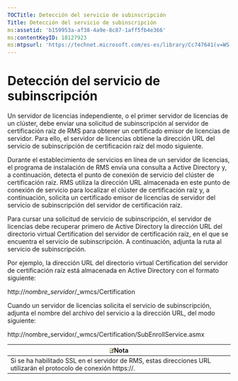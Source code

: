 ```yaml
---
TOCTitle: Detección del servicio de subinscripción
Title: Detección del servicio de subinscripción
ms:assetid: 'b159953a-af38-4a9e-8c87-1aff5fb4e366'
ms:contentKeyID: 18127923
ms:mtpsurl: 'https://technet.microsoft.com/es-es/library/Cc747641(v=WS.10)'
---
```


Detección del servicio de subinscripción
========================================

Un servidor de licencias independiente, o el primer servidor de licencias de un clúster, debe enviar una solicitud de subinscripción al servidor de certificación raíz de RMS para obtener un certificado emisor de licencias de servidor. Para ello, el servidor de licencias obtiene la dirección URL del servicio de subinscripción de certificación raíz del modo siguiente.

Durante el establecimiento de servicios en línea de un servidor de licencias, el programa de instalación de RMS envía una consulta a Active Directory y, a continuación, detecta el punto de conexión de servicio del clúster de certificación raíz. RMS utiliza la dirección URL almacenada en este punto de conexión de servicio para localizar el clúster de certificación raíz y, a continuación, solicita un certificado emisor de licencias de servidor del servicio de subinscripción del servidor de certificación raíz.

Para cursar una solicitud de servicio de subinscripción, el servidor de licencias debe recuperar primero de Active Directory la dirección URL del directorio virtual Certification del servidor de certificación raíz, en el que se encuentra el servicio de subinscripción. A continuación, adjunta la ruta al servicio de subinscripción.

Por ejemplo, la dirección URL del directorio virtual Certification del servidor de certificación raíz está almacenada en Active Directory con el formato siguiente:

http://*nombre\_servidor*/\_wmcs/Certification

Cuando un servidor de licencias solicita el servicio de subinscripción, adjunta el nombre del archivo del servicio a la dirección URL, del modo siguiente:

http://nombre\_servidor/\_wmcs/Certification/SubEnrollService.asmx

| ![](images/Cc747641.note(WS.10).gif)Nota                                              |
|--------------------------------------------------------------------------------------------------------------------|
| Si se ha habilitado SSL en el servidor de RMS, estas direcciones URL utilizarán el protocolo de conexión https://. |
